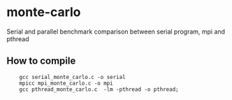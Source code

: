 # monte-carlo
Serial and parallel benchmark comparison between serial program, mpi and pthread

## How to compile
```
    gcc serial_monte_carlo.c -o serial
    mpicc mpi_monte_carlo.c -o mpi
    gcc pthread_monte_carlo.c  -lm -pthread -o pthread;
```
